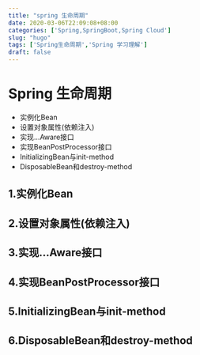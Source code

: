 ```yaml
---
title: "spring 生命周期"  
date: 2020-03-06T22:09:08+08:00  
categories: ['Spring,SpringBoot,Spring Cloud']  
slug: "hugo"  
tags: ['Spring生命周期','Spring 学习理解']
draft: false
---
```

# Spring 生命周期  

- 实例化Bean  
- 设置对象属性(依赖注入)  
- 实现...Aware接口
- 实现BeanPostProcessor接口  
- InitializingBean与init-method  
- DisposableBean和destroy-method  

## 1.实例化Bean 

## 2.设置对象属性(依赖注入)  

## 3.实现...Aware接口  

## 4.实现BeanPostProcessor接口  

## 5.InitializingBean与init-method  

## 6.DisposableBean和destroy-method  

